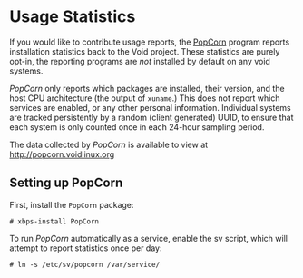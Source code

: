 # Usage Statistics

If you would like to contribute usage reports, the
[PopCorn](https://github.com/the-maldridge/popcorn) program reports installation
statistics back to the Void project. These statistics are purely opt-in, the
reporting programs are *not* installed by default on any void systems.

*PopCorn* only reports which packages are installed, their version, and the host
CPU architecture (the output of `xuname`.) This does not report which services
are enabled, or any other personal information. Individual systems are tracked
persistently by a random (client generated) UUID, to ensure that each system is
only counted once in each 24-hour sampling period.

The data collected by *PopCorn* is available to view at
<http://popcorn.voidlinux.org>

## Setting up PopCorn

First, install the `PopCorn` package:

```
# xbps-install PopCorn
```

To run *PopCorn* automatically as a service, enable the sv script, which will
attempt to report statistics once per day:

```
# ln -s /etc/sv/popcorn /var/service/
```
